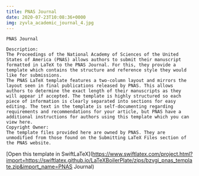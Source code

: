 ```yaml
---
title: PNAS Journal
date: 2020-07-23T10:08:36+0000
img: zyvla_academic_journal_4.jpg
---
```

```
PNAS Journal

Description:
The Proceedings of the National Academy of Sciences of the United States of America (PNAS) allows authors to submit their manuscript formatted in LaTeX to the PNAS Journal. For this, they provide a template which contains the structure and reference style they would like for submissions.
The PNAS LaTeX template features a two-column layout and mirrors the layout seen in final publications released by PNAS. This allows authors to determine the exact length of their manuscripts as they will appear if accepted. The template is highly structured so each piece of information is clearly separated into sections for easy editing. The text in the template is self-documenting regarding requirements and recommendations for your article, but PNAS have a additional instructions for authors using this template which you can view here.
Copyright Owner:
The template files provided here are owned by PNAS. They are unmodified from those found on the Submitting LaTeX Files section of the PNAS website.
```
[Open this template in SwiftLaTeX](https://www.swiftlatex.com/project.html?import=https://swiftlatex.github.io/LaTeXBoilerPlate/zips/bzvgi_pnas_template.zip&import_name=PNAS Journal)
